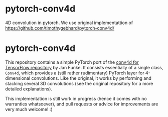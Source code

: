 # pytorch-conv4d
4D convolution in pytorch. We use original implementattion of https://github.com/timothygebhard/pytorch-conv4d/

# pytorch-conv4d
This repository contains a simple PyTorch port of the [conv4d for TensorFlow repository](https://github.com/funkey/conv4d) by Jan Funke. It consists essentially of a single class, `Conv4d`, which provides a (still rather rudimentary) PyTorch layer for 4-dimensional convolutions. Like the original, it works by performing and stacking several 3D convolutions (see the original repository for a more detailed explanations).

This implementation is still work in progress (hence it comes with no warranties whatsoever), and pull requests or advice for improvements are very much welcome! :)
